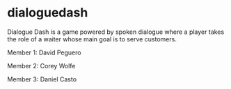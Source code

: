 # dialoguedash
Dialogue Dash is a game powered by spoken dialogue where a player takes the role of a waiter whose main goal is to serve customers.


Member 1: David Peguero

Member 2: Corey Wolfe

Member 3: Daniel Casto

